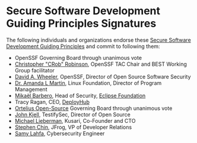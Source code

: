 # Secure Software Development Guiding Principles Signatures

The following individuals and organizations endorse these [Secure Software Development Guiding Principles](./SecureSoftwareGuidingPrinciples) and commit to following them:

- OpenSSF Governing Board through unanimous vote
- [Christopher "CRob" Robinson](https://github.com/SecurityCRob), OpenSSF TAC Chair and BEST Working Group facilitator
- [David A. Wheeler](https://dwheeler.com), OpenSSF, Director of Open Source Software Security
- [Dr. Amanda L Martin](https://github.com/hythloda), Linux Foundation, Director of Program Management
- [Mikaël Barbero](https://mikael.barbero.tech), Head of Security, [Eclipse Foundation](https://eclipse.org)
- Tracy Ragan, CEO, [DeployHub](https://www.deployhub.com/)
- [Ortelius Open-Source](https://ortelius.io) Governing Board through unanimous vote
- [John Kjell](https://github.com/jkjell), TestifySec, Director of Open Source
- [Michael Lieberman](https://github.com/jmlieberman85), Kusari, Co-Founder and CTO
- [Stephen Chin](https://github.com/steveonjava), JFrog, VP of Developer Relations
- [Samy Lahfa](https://github.com/akechishiro), Cybersecurity Engineer
